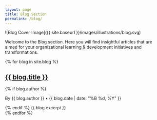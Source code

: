 ```yaml
---
layout: page
title: Blog Section
permalink: /blog/
---
```


![Blog Cover Image]({{ site.baseurl }}/images/illustrations/blog.svg)

Welcome to the Blog section. Here you will find insightful articles that are aimed for your organizational learning & development initiatives and transformations.

{% for blog in site.blog %}
<div class="post">
  <h2><a href="{{ site.baseurl }}{{ blog.url }}">{{ blog.title }}</a></h2>
  {% if blog.author %}
    <p class="post-meta">By {{ blog.author }} • {{ blog.date | date: "%B %d, %Y" }}</p>
  {% endif %}
  {{ blog.excerpt }}
</div>
{% endfor %}
